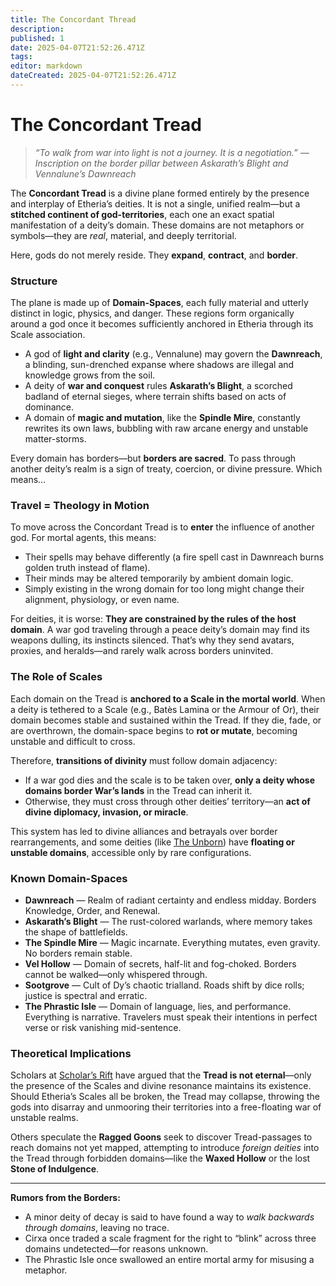 ```yaml
---
title: The Concordant Thread
description: 
published: 1
date: 2025-04-07T21:52:26.471Z
tags: 
editor: markdown
dateCreated: 2025-04-07T21:52:26.471Z
---
```


# The Concordant Tread

> *“To walk from war into light is not a journey. It is a negotiation.” — Inscription on the border pillar between Askarath’s Blight and Vennalune’s Dawnreach*

The **Concordant Tread** is a divine plane formed entirely by the presence and interplay of Etheria’s deities. It is not a single, unified realm—but a **stitched continent of god-territories**, each one an exact spatial manifestation of a deity’s domain. These domains are not metaphors or symbols—they are *real*, material, and deeply territorial.

Here, gods do not merely reside. They **expand**, **contract**, and **border**.

### Structure

The plane is made up of **Domain-Spaces**, each fully material and utterly distinct in logic, physics, and danger. These regions form organically around a god once it becomes sufficiently anchored in Etheria through its Scale association.

- A god of **light and clarity** (e.g., Vennalune) may govern the **Dawnreach**, a blinding, sun-drenched expanse where shadows are illegal and knowledge grows from the soil.
- A deity of **war and conquest** rules **Askarath’s Blight**, a scorched badland of eternal sieges, where terrain shifts based on acts of dominance.
- A domain of **magic and mutation**, like the **Spindle Mire**, constantly rewrites its own laws, bubbling with raw arcane energy and unstable matter-storms.

Every domain has borders—but **borders are sacred**. To pass through another deity’s realm is a sign of treaty, coercion, or divine pressure. Which means…

### Travel = Theology in Motion

To move across the Concordant Tread is to **enter** the influence of another god. For mortal agents, this means:

- Their spells may behave differently (a fire spell cast in Dawnreach burns golden truth instead of flame).
- Their minds may be altered temporarily by ambient domain logic.
- Simply existing in the wrong domain for too long might change their alignment, physiology, or even name.

For deities, it is worse: **They are constrained by the rules of the host domain**. A war god traveling through a peace deity’s domain may find its weapons dulling, its instincts silenced. That’s why they send avatars, proxies, and heralds—and rarely walk across borders uninvited.

### The Role of Scales

Each domain on the Tread is **anchored to a Scale in the mortal world**. When a deity is tethered to a Scale (e.g., Batès Lamina or the Armour of Or), their domain becomes stable and sustained within the Tread. If they die, fade, or are overthrown, the domain-space begins to **rot or mutate**, becoming unstable and difficult to cross.

Therefore, **transitions of divinity** must follow domain adjacency:

- If a war god dies and the scale is to be taken over, **only a deity whose domains border War’s lands** in the Tread can inherit it.
- Otherwise, they must cross through other deities’ territory—an **act of divine diplomacy, invasion, or miracle**.

This system has led to divine alliances and betrayals over border rearrangements, and some deities (like [The Unborn](/being/deity/the-unborn.md)) have **floating or unstable domains**, accessible only by rare configurations.

### Known Domain-Spaces

- **Dawnreach** — Realm of radiant certainty and endless midday. Borders Knowledge, Order, and Renewal.
- **Askarath’s Blight** — The rust-colored warlands, where memory takes the shape of battlefields.
- **The Spindle Mire** — Magic incarnate. Everything mutates, even gravity. No borders remain stable.
- **Vel Hollow** — Domain of secrets, half-lit and fog-choked. Borders cannot be walked—only whispered through.
- **Sootgrove** — Cult of Dy’s chaotic trialland. Roads shift by dice rolls; justice is spectral and erratic.
- **The Phrastic Isle** — Domain of language, lies, and performance. Everything is narrative. Travelers must speak their intentions in perfect verse or risk vanishing mid-sentence.

### Theoretical Implications

Scholars at [Scholar’s Rift](/location/settlement/scholars-rift.md) have argued that the **Tread is not eternal**—only the presence of the Scales and divine resonance maintains its existence. Should Etheria’s Scales all be broken, the Tread may collapse, throwing the gods into disarray and unmooring their territories into a free-floating war of unstable realms.

Others speculate the **Ragged Goons** seek to discover Tread-passages to reach domains not yet mapped, attempting to introduce *foreign deities* into the Tread through forbidden domains—like the **Waxed Hollow** or the lost **Stone of Indulgence**.

---

**Rumors from the Borders:**

- A minor deity of decay is said to have found a way to *walk backwards through domains*, leaving no trace.
- Cirxa once traded a scale fragment for the right to “blink” across three domains undetected—for reasons unknown.
- The Phrastic Isle once swallowed an entire mortal army for misusing a metaphor.

